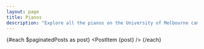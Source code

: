 ```yaml
---
layout: page
title: Pianos
description: "Explore all the pianos on the University of Melbourne campus for practice and pleasure. Find locations, availability, and details in one comprehensive guide. Find the pianos at unimelb"
---
```


<script>
  import PostItem from "$lib/components/PostItem.svelte";
  import Pagination from "$lib/components/Pagination/Pagination.svelte";
  import { paginatedPosts } from "$lib/components/Pagination/paginatedPosts";
  import Seo from "$lib/components/Seo.svelte";
  import { siteTitle, siteDescription } from "$lib/constants";
  
  export let data;

  $: ({ posts } = data);
</script>

{#each $paginatedPosts as post}
  <PostItem {post} />
{/each}

<Pagination items={posts} itemsPerPage={20} />
